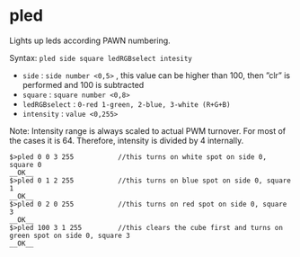 # pled

Lights up leds according PAWN numbering.

Syntax: `pled side square ledRGBselect intesity`

* `side` : `side number <0,5>` , this value can be higher than 100, then ”clr” is performed and 100 is subtracted
* `square` : `square number <0,8>`
* `ledRGBselect` : `0-red 1-green, 2-blue, 3-white (R+G+B)`
* `intensity` : `value <0,255>`

Note: Intensity range is always scaled to actual PWM turnover. For most of the cases it is 64. Therefore, intensity is divided by 4 internally. 



```
$>pled 0 0 3 255           //this turns on white spot on side 0, square 0   
__OK__
$>pled 0 1 2 255           //this turns on blue spot on side 0, square 1       
__OK__
$>pled 0 2 0 255           //this turns on red spot on side 0, square 3   
__OK__
$>pled 100 3 1 255         //this clears the cube first and turns on green spot on side 0, square 3   
__OK__
```







